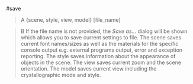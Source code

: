 #save

>A {scene, style, view, model} [file_name]

>B If the file name is not provided, the *Save as...* dialog will be shown which allows you to save current settings to file. 
The scene saves current font names/sizes as well as the materials for the specific console output e.g. external programs output, error and exception reporting.
The style saves information about the appearance of objects in the scene.
The view saves current zoom and the scene orientation.
The model saves current view including the crystallographic mode and style.

